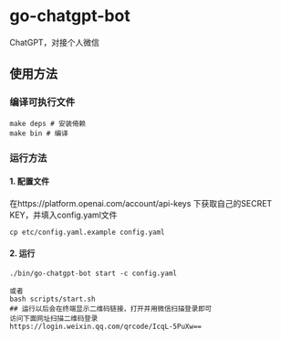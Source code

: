 # go-chatgpt-bot
ChatGPT，对接个人微信

## 使用方法
### 编译可执行文件
```shell
make deps # 安装倚赖
make bin # 编译
```

### 运行方法
#### 1. 配置文件
在https://platform.openai.com/account/api-keys 下获取自己的SECRET KEY，并填入config.yaml文件
```shell
cp etc/config.yaml.example config.yaml
```
#### 2. 运行
```shell
./bin/go-chatgpt-bot start -c config.yaml

或者 
bash scripts/start.sh
## 运行以后会在终端显示二维码链接，打开并用微信扫描登录即可
访问下面网址扫描二维码登录
https://login.weixin.qq.com/qrcode/IcqL-5PuXw==
```
